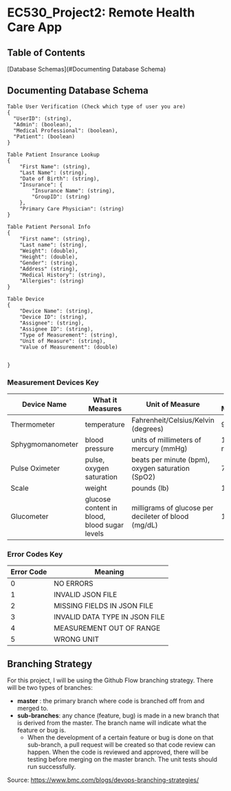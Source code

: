 # EC530_Project2: Remote Health Care App

## Table of Contents
[Database Schemas](#Documenting Database Schema)


## Documenting Database Schema

```
Table User Verification (Check which type of user you are)
{
  "UserID": (string),
  "Admin": (boolean),
  "Medical Professional": (boolean),
  "Patient": (boolean)
}
```

```
Table Patient Insurance Lookup 
{
    "First Name": (string),
    "Last Name": (string),
    "Date of Birth": (string),
    "Insurance": {
        "Insurance Name": (string),
        "GroupID": (string)
    },
    "Primary Care Physician": (string)
}
```

```
Table Patient Personal Info 
{
    "First name": (string),
    "Last name": (string),
    "Weight": (double),
    "Height": (double),
    "Gender": (string),
    "Address" (string),
    "Medical History": (string),
    "Allergies": (string)
}
```

``` 
Table Device 
{
    "Device Name": (string),
    "Device ID": (string),
    "Assignee": (string),
    "Assignee ID": (string),
    "Type of Measurement": (string),
    "Unit of Measure": (string),
    "Value of Measurement": (double)
    
    
}
```

### Measurement Devices Key
| Device Name | What it Measures| Unit of Measure | Example of Measurement |
| ------------| ----------------| ------------------------------| --------------|
|Thermometer | temperature | Fahrenheit/Celsius/Kelvin (degrees) | 92.3 |
| Sphygmomanometer| blood pressure | units of millimeters of mercury (mmHg)  | 132/88 mmHg
| Pulse Oximeter | pulse, oxygen saturation | beats per minute (bpm), oxygen saturation (SpO2) | 70 bpm, 96% | 
|Scale | weight | pounds (lb) | 130 lb |
| Glucometer | glucose content in blood, blood sugar levels | milligrams of glucose per decileter of blood (mg/dL) | 100 mg/dL |

### Error Codes Key
| Error Code | Meaning |
| -----------| ---------| 
| 0 | NO ERRORS |
| 1  | INVALID JSON FILE |
| 2 | MISSING FIELDS IN JSON FILE | 
| 3 | INVALID DATA TYPE IN JSON FILE|
|4| MEASUREMENT OUT OF RANGE|
|5| WRONG UNIT|


## Branching Strategy
For this project, I will be using the Github Flow branching strategy.
There will be two types of branches:
* **master** : the primary branch where code is branched off from and merged to. 
* **sub-branches**: any chance (feature, bug) is made in a new branch that is derived from the master. The branch name will indicate what the feature or bug is.
    * When the development of a certain feature or bug is done on that sub-branch, a pull request will be created so that code review can happen. When the code is reviewed and approved, there will be testing before merging on the master branch. The unit tests should run successfully.
 
Source: https://www.bmc.com/blogs/devops-branching-strategies/





